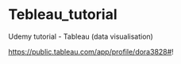 # Tebleau_tutorial
Udemy tutorial - Tableau (data visualisation)


https://public.tableau.com/app/profile/dora3828#!
